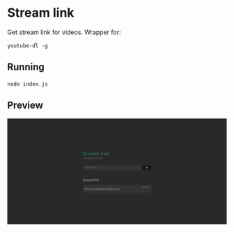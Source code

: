 # Stream link

Get stream link for videos. Wrapper for:
```
youtube-dl -g
```

## Running

```
node index.js
```
## Preview

![Stream Link](https://raw.githubusercontent.com/maeek/streamLink/master/streamLink.png)
